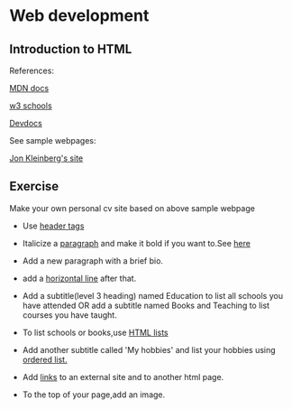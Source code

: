 # Web development

## Introduction to HTML

References:

[MDN docs](https://developer.mozilla.org/en-US/docs/Web/HTML/Reference)

[w3 schools](https://www.w3schools.com/html/html_headings.asp)

[Devdocs](https://devdocs.io/)

See sample webpages:

[Jon Kleinberg's site](https://www.cs.cornell.edu/home/kleinber/)

## Exercise

Make your own personal cv site based on above sample webpage

* Use [header tags](https://developer.mozilla.org/en-US/docs/Web/HTML/Element/Heading_Elements)

* Italicize a [paragraph](https://developer.mozilla.org/en-US/docs/Web/HTML/Element/p) and make it bold if you want to.See [here](https://developer.mozilla.org/en-US/docs/Web/HTML/Element/em#%3Ci%3E_vs._%3Cem%3E)

* Add a new paragraph with a brief bio.

* add a [horizontal line](https://developer.mozilla.org/en-US/docs/Web/HTML/Element/hr) after that.

* Add a subtitle(level 3 heading) named Education to list all schools you have attended OR add a subtitle named Books and Teaching to list courses you have taught.

* To list schools or books,use [HTML lists](https://developer.mozilla.org/en-US/docs/Web/HTML/Element/ul)

* Add another subtitle called 'My hobbies' and list your hobbies using [ordered list.](https://developer.mozilla.org/en-US/docs/Web/HTML/Element/ol)

* Add [links](https://developer.mozilla.org/en-US/docs/Web/HTML/Element/a) to an external site and to another html page.

* To the top of your page,add an image.







